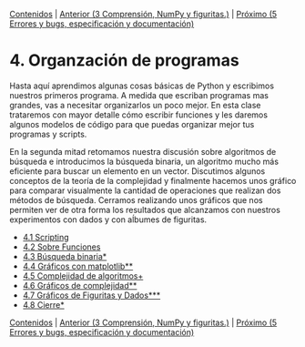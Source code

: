 [Contenidos](../Contenidos.md) \| [Anterior (3 Comprensión, NumPy y figuritas.)](../03_Mas_Python/00_Resumen.md) \| [Próximo (5 Errores y bugs, especificación y documentación)](../05_Modulos/00_Resumen.md)

# 4. Organzación de programas
Hasta aquí aprendimos algunas cosas básicas de Python y escribimos nuestros primeros programa. A medida que escriban programas mas grandes, vas a necesitar organizarlos un poco mejor. En esta clase trataremos con mayor detalle cómo escribir funciones y les daremos algunos modelos de código para que puedas organizar mejor tus programas y scripts.

En la segunda mitad retomamos nuestra discusión sobre algoritmos de búsqueda e introducimos la búsqueda binaria, un algoritmo mucho más eficiente para buscar un elemento en un vector. Discutimos algunos conceptos de la teoría de la complejidad y finalmente hacemos unos gráfico para comparar visualmente la cantidad de operaciones que realizan dos métodos de búsqueda. Cerramos realizando unos gráficos que nos permiten ver de otra forma los resultados que alcanzamos con nuestros experimentos con dados y con aĺbumes de figuritas.




* [4.1 Scripting](01_301Script.md)
* [4.2 Sobre Funciones](02_302More_functions.md)
* [4.3 Búsqueda binaria*](03_BusqBinaria.md)
* [4.4 Gráficos con matplotlib**](04_matplotlib_basico.md)
* [4.5 Complejidad de algoritmos+](05_Complejidad.md)
* [4.6 Gráficos de complejidad**](06_gráficos_de_complejidad.md)
* [4.7 Gráficos de Figuritas y Dados***](07_gráficos_de_figuritas.md)
* [4.8 Cierre*](08_Cierre.md)


[Contenidos](../Contenidos.md) \| [Anterior (3 Comprensión, NumPy y figuritas.)](../03_Mas_Python/00_Resumen.md) \| [Próximo (5 Errores y bugs, especificación y documentación)](../05_Modulos/00_Resumen.md)

